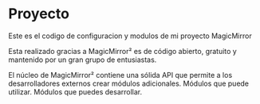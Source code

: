 # Proyecto
Este es el codigo de  configuracion y modulos de mi proyecto MagicMirror

Esta realizado gracias a MagicMirror² es de código abierto, gratuito y mantenido por un gran grupo de entusiastas.

El núcleo de MagicMirror² contiene una sólida API que permite a los desarrolladores externos crear módulos adicionales. Módulos que puede utilizar. Módulos que puedes desarrollar.
